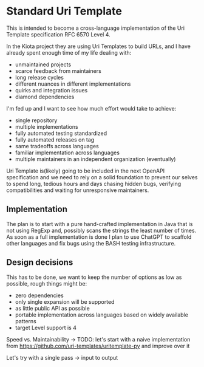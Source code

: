 # Standard Uri Template

This is intended to become a cross-language implementation of the Uri Template specification RFC 6570 Level 4.

In the Kiota project they are using Uri Templates to build URLs, and I have already spent enough time of my life dealing with:

- unmaintained projects
- scarce feedback from maintainers
- long release cycles
- different nuances in different implementations
- quirks and integration issues
- diamond dependencies

I'm fed up and I want to see how much effort would take to achieve:

- single repository
- multiple implementations
- fully automated testing standardized
- fully automated releases on tag
- same tradeoffs across languages
- familiar implementation across languages
- multiple maintainers in an independent organization (eventually)

Uri Template is(likely) going to be included in the next OpenAPI specification and we need to rely on a solid foundation to prevent our selves to spend long, tedious hours and days chasing hidden bugs, verifying compatibilities and waiting for unresponsive maintainers.

## Implementation

The plan is to start with a pure hand-crafted implementation in Java that is not using RegExp and, possibly scans the strings the least number of times.
As soon as a full implementation is done I plan to use ChatGPT to scaffold other languages and fix bugs using the BASH testing infrastructure.

## Design decisions

This has to be done, we want to keep the number of options as low as possible, rough things might be:

- zero dependencies
- only single expansion will be supported
- as little public API as possible
- portable implementation across languages based on widely available patterns
- target Level support is 4

Speed vs. Maintainability -> TODO: let's start with a naive implementation from https://github.com/uri-templates/uritemplate-py and improve over it

Let's try with a single pass -> input to output
